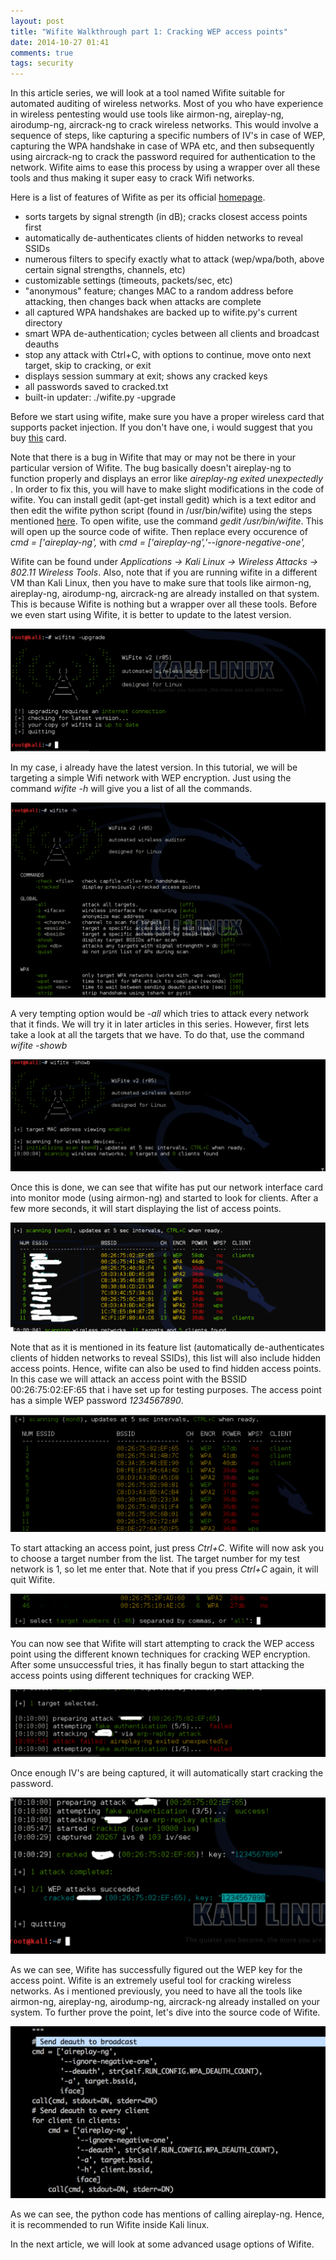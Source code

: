 ```yaml
---
layout: post
title: "Wifite Walkthrough part 1: Cracking WEP access points"
date: 2014-10-27 01:41
comments: true
tags: security
---
```


In this article series, we will look at a tool named Wifite suitable for automated auditing of wireless networks. Most of you who have experience in wireless pentesting would use tools like airmon-ng, aireplay-ng, airodump-ng, aircrack-ng to crack wireless networks. This would involve a sequence of steps, like capturing a specific numbers of IV's in case of WEP, capturing the WPA handshake in case of WPA etc, and then subsequently using aircrack-ng to crack the password required for authentication to the network. Wifite aims to ease this process by using a wrapper over all these tools and thus making it super easy to crack Wifi networks.

<!-- more -->

Here is a list of features of Wifite as per its official [homepage](https://code.google.com/p/wifite/).

*   sorts targets by signal strength (in dB); cracks closest access points first
*   automatically de-authenticates clients of hidden networks to reveal SSIDs
*   numerous filters to specify exactly what to attack (wep/wpa/both, above certain signal strengths, channels, etc)
*   customizable settings (timeouts, packets/sec, etc)
*   "anonymous" feature; changes MAC to a random address before attacking, then changes back when attacks are complete
*   all captured WPA handshakes are backed up to wifite.py's current directory
*   smart WPA de-authentication; cycles between all clients and broadcast deauths
*   stop any attack with Ctrl+C, with options to continue, move onto next target, skip to cracking, or exit
*   displays session summary at exit; shows any cracked keys
*   all passwords saved to cracked.txt
*   built-in updater: ./wifite.py -upgrade

Before we start using wifite, make sure you have a proper wireless card that supports packet injection. If you don't have one, i would suggest that you buy [this](http://www.amazon.com/Alfa-AWUS036H-802-11b-Wireless-network/dp/B002WCEWU8) card.

Note that there is a bug in Wifite that may or may not be there in your particular version of Wifite. The bug basically doesn't aireplay-ng to function properly and displays an error like _aireplay-ng exited unexpectedly_ . In order to fix this, you will have to make slight modifications in the code of wifite. You can install gedit (apt-get install gedit) which is a text editor and then edit the wifite python script (found in /usr/bin/wifite) using the steps mentioned [here](https://code.google.com/p/wifite/issues/detail?id=127). To open wifite, use the command _gedit /usr/bin/wifite_. This will open up the source code of wifite. Then replace every occurence of _cmd = ['aireplay-ng',_ with _cmd = ['aireplay-ng','--ignore-negative-one',_

Wifite can be found under _Applications -> Kali Linux -> Wireless Attacks -> 802.11 Wireless Tools_. Also, note that if you are running wifite in a different VM than Kali Linux, then you have to make sure that tools like airmon-ng, aireplay-ng, airodump-ng, aircrack-ng are already installed on that system. This is because Wifite is nothing but a wrapper over all these tools. Before we even start using Wifite, it is better to update to the latest version.

![1](/images/posts/wifite1/1.png)

In my case, i already have the latest version. In this tutorial, we will be targeting a simple Wifi network with WEP encryption. Just using the command _wifite -h_ will give you a list of all the commands.

![2](/images/posts/wifite1/2.png)

A very tempting option would be _-all_ which tries to attack every network that it finds. We will try it in later articles in this series. However, first lets take a look at all the targets that we have. To do that, use the command _wifite -showb_

![3](/images/posts/wifite1/3.png)

Once this is done, we can see that wifite has put our network interface card into monitor mode (using airmon-ng) and started to look for clients. After a few more seconds, it will start displaying the list of access points.

![4](/images/posts/wifite1/4.png)

Note that as it is mentioned in its feature list (automatically de-authenticates clients of hidden networks to reveal SSIDs), this list will also include hidden access points. Hence, wifite can also be used to find hidden access points. In this case we will attack an access point with the BSSID 00:26:75:02:EF:65 that i have set up for testing purposes. The access point has a simple WEP password _1234567890_.

![5](/images/posts/wifite1/5.png)

To start attacking an access point, just press _Ctrl+C_. Wifite will now ask you to choose a target number from the list. The target number for my test network is 1, so let me enter that. Note that if you press _Ctrl+C_ again, it will quit Wifite.

![6](/images/posts/wifite1/6.png)

You can now see that Wifite will start attempting to crack the WEP access point using the different known techniques for cracking WEP encryption. After some unsuccessful tries, it has finally begun to start attacking the access points using different techniques for cracking WEP.

![11](/images/posts/wifite1/11.png)

Once enough IV's are being captured, it will automatically start cracking the password.

![12](/images/posts/wifite1/12.png)

As we can see, Wifite has successfully figured out the WEP key for the access point. Wifite is an extremely useful tool for cracking wireless networks. As i mentioned previously, you need to have all the tools like airmon-ng, aireplay-ng, airodump-ng, aircrack-ng already installed on your system. To further prove the point, let's dive into the source code of Wifite.

![10](/images/posts/wifite1/10.png)

As we can see, the python code has mentions of calling aireplay-ng. Hence, it is recommended to run Wifite inside Kali linux.

In the next article, we will look at some advanced usage options of Wifite.